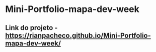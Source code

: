 # Mini-Portfolio-mapa-dev-week

## Link do projeto - https://rianpacheco.github.io/Mini-Portfolio-mapa-dev-week/
